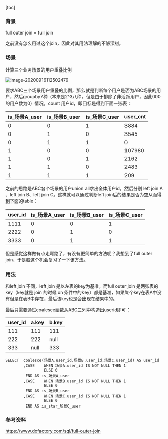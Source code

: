[toc]

### 背景

full outer join = full join 

之前没有怎么用过这个join，因此对其用法理解的不够深刻。



### 场景

计算三个业务场景的用户重叠比例

![image-20200916112502479](F:\nicole_workspace\nicole_github\sql-gogogo\pics\image-20200916112502479.png)





要求ABC三个场景用户重叠的比例，那么就是判断每个用户是否为ABC场景的用户，然后groupby7种（本来是2^3八种，但是由于排除了非活跃用户，因此000的用户数为0）情况，count 用户id，即目标是得到下面一张表：

| is_场景A_user | is_场景B_user | is_场景C_user | user_cnt |
| ------------- | ------------- | ------------- | -------- |
| 0             | 0             | 1             | 3884     |
| 0             | 1             | 0             | 3545     |
| 0             | 1             | 1             | 0        |
| 1             | 0             | 0             | 107980   |
| 1             | 0             | 1             | 2162     |
| 1             | 1             | 0             | 2483     |
| 1             | 1             | 1             | 209      |

 之前的思路是ABC各个场景的用户union all求出全体用户id，然后分别 left join A 、left join B、left join C。这样就可以通过判断left join后的结果是否为空从而得到下面的table：

| user_id | is_场景A_user | is_场景B_user | is_场景C_user |
| ------- | ------------- | ------------- | ------------- |
| 1111    | 0             | 0             | 1             |
| 2222    | 0             | 1             | 0             |
| 3333    | 0             | 1             | 1             |



但是感觉这样做有点走弯路了，有没有更简单的方法呢？我想到了full outer join，于是趁这个机会复习了一下该方法。



### 用法

和left join 不同，left join 是以左表的key为基准，而full outer join 是两张表的key（key就是 join 的时候 on 条件中的key）都是基准，如果某个key在表A中没有但是在表B中存在，最后该key也是会出现在结果中的。

最后只需要通过coalesce函数从ABC三列中构造出userid即可：

| user_id | a.key | b.key |
| ------- | ----- | ----- |
| 111     | 111   | 111   |
| 222     | 222   | null  |
| 333     | null  | 333   |

```
SELECT  coalesce(场景A.user_id,场景B.user_id,场景C.user_id) AS user_id
        ,CASE    WHEN 场景A.user_id IS NOT NULL THEN 1 
                 ELSE 0 
         END AS is_场景A_user
        ,CASE    WHEN 场景B.user_id IS NOT NULL THEN 1 
                 ELSE 0 
         END AS is_场景B_user
        ,CASE    WHEN 场景C.user_id IS NOT NULL THEN 1 
                 ELSE 0 
         END AS is_star_场景C_user
```





### 参考资料

https://www.dofactory.com/sql/full-outer-join

